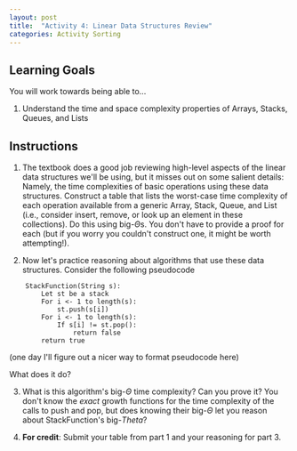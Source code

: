 ```yaml
---
layout: post
title:  "Activity 4: Linear Data Structures Review"
categories: Activity Sorting
---
```


## Learning Goals

You will work towards being able to...

1. Understand the time and space complexity properties of Arrays, Stacks, Queues, and Lists

## Instructions

1. The textbook does a good job reviewing high-level aspects of the linear data structures we'll be using, but it misses out on some salient details: Namely, the time complexities of basic operations using these data structures. Construct a table that lists the worst-case time complexity of each operation available from a generic Array, Stack, Queue, and List (i.e., consider insert, remove, or look up an element in these collections). Do this using big-$\Theta$s. You don't have to provide a proof for each (but if you worry you couldn't construct one, it might be worth attempting!). 

2. Now let's practice reasoning about algorithms that use these data structures. Consider the following pseudocode

```plaintext
    StackFunction(String s):
        Let st be a stack
        For i <- 1 to length(s):
            st.push(s[i])
        For i <- 1 to length(s):
            If s[i] != st.pop():
                return false
        return true
```
(one day I'll figure out a nicer way to format pseudocode here)

What does it do?

3. What is this algorithm's big-$\Theta$ time complexity? Can you prove it? You don't know the *exact* growth functions for the time complexity of the calls to push and pop, but does knowing their big-$\Theta$ let you reason about StackFunction's big-$Theta$?

4. **For credit**: Submit your table from part 1 and your reasoning for part 3.
